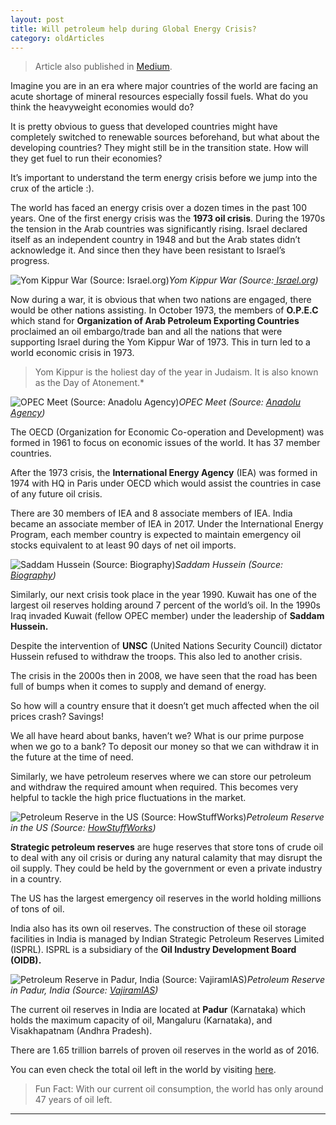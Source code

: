 ```yaml
---
layout: post 
title: Will petroleum help during Global Energy Crisis?
category: oldArticles
---
```


> Article also published in [Medium](https://surajsv.medium.com/).

Imagine you are in an era where major countries of the world are facing an acute shortage of mineral resources especially fossil fuels. What do you think the heavyweight economies would do?

It is pretty obvious to guess that developed countries might have completely switched to renewable sources beforehand, but what about the developing countries? They might still be in the transition state. How will they get fuel to run their economies?

It’s important to understand the term energy crisis before we jump into the crux of the article :).

The world has faced an energy crisis over a dozen times in the past 100 years. One of the first energy crisis was the **1973 oil crisis**. During the 1970s the tension in the Arab countries was significantly rising. Israel declared itself as an independent country in 1948 and but the Arab states didn’t acknowledge it. And since then they have been resistant to Israel’s progress.

![Yom Kippur War (Source:[ Israel.org](http://www.israel.org/MFA/AboutIsrael/History/Pages/The%20Yom%20Kippur%20War%20-%20October%201973.aspx))](https://cdn-images-1.medium.com/max/2000/1*b9N3o1u9QIBMuRb5rKSfHQ.jpeg)*Yom Kippur War (Source:[ Israel.org](http://www.israel.org/MFA/AboutIsrael/History/Pages/The%20Yom%20Kippur%20War%20-%20October%201973.aspx))*

Now during a war, it is obvious that when two nations are engaged, there would be other nations assisting. In October 1973, the members of **O.P.E.C** which stand for **Organization of Arab Petroleum Exporting Countries** proclaimed an oil embargo/trade ban and all the nations that were supporting Israel during the Yom Kippur War of 1973. This in turn led to a world economic crisis in 1973.
> Yom Kippur is the holiest day of the year in Judaism. It is also known as the Day of Atonement.*

![OPEC Meet (Source: [Anadolu Agency](https://www.aa.com.tr/en/economy/opec-meeting-ends-without-conclusion-after-six-hours/1665665))](https://cdn-images-1.medium.com/max/2000/1*5p0dNfa_Xo8EPIbJOiFhfg.jpeg)*OPEC Meet (Source: [Anadolu Agency](https://www.aa.com.tr/en/economy/opec-meeting-ends-without-conclusion-after-six-hours/1665665))*

The OECD (Organization for Economic Co-operation and Development) was formed in 1961 to focus on economic issues of the world. It has 37 member countries.

After the 1973 crisis, the **International Energy Agency** (IEA) was formed in 1974 with HQ in Paris under OECD which would assist the countries in case of any future oil crisis.

There are 30 members of IEA and 8 associate members of IEA. India became an associate member of IEA in 2017. Under the International Energy Program, each member country is expected to maintain emergency oil stocks equivalent to at least 90 days of net oil imports.

![Saddam Hussein (Source: [Biography](https://www.biography.com/dictator/saddam-hussein))](https://cdn-images-1.medium.com/max/2000/1*HUBiDWeMmYRHA8SEfR0tvg.jpeg)*Saddam Hussein (Source: [Biography](https://www.biography.com/dictator/saddam-hussein))*

Similarly, our next crisis took place in the year 1990. Kuwait has one of the largest oil reserves holding around 7 percent of the world’s oil. In the 1990s Iraq invaded Kuwait (fellow OPEC member) under the leadership of **Saddam Hussein.**

Despite the intervention of **UNSC** (United Nations Security Council) dictator Hussein refused to withdraw the troops. This also led to another crisis.

The crisis in the 2000s then in 2008, we have seen that the road has been full of bumps when it comes to supply and demand of energy.

So how will a country ensure that it doesn’t get much affected when the oil prices crash? Savings!

We all have heard about banks, haven’t we? What is our prime purpose when we go to a bank? To deposit our money so that we can withdraw it in the future at the time of need.

Similarly, we have petroleum reserves where we can store our petroleum and withdraw the required amount when required. This becomes very helpful to tackle the high price fluctuations in the market.

![Petroleum Reserve in the US (Source: [HowStuffWorks](https://science.howstuffworks.com/environmental/energy/us-oil-reserves-last.htm))](https://cdn-images-1.medium.com/max/2000/1*dX-xkYHm-o0_wi526ZiNoA.jpeg)*Petroleum Reserve in the US (Source: [HowStuffWorks](https://science.howstuffworks.com/environmental/energy/us-oil-reserves-last.htm))*

**Strategic petroleum reserves** are huge reserves that store tons of crude oil to deal with any oil crisis or during any natural calamity that may disrupt the oil supply. They could be held by the government or even a private industry in a country.

The US has the largest emergency oil reserves in the world holding millions of tons of oil.

India also has its own oil reserves. The construction of these oil storage facilities in India is managed by Indian Strategic Petroleum Reserves Limited (ISPRL). ISPRL is a subsidiary of the **Oil Industry Development Board (OIDB).**

![Petroleum Reserve in Padur, India (Source: [VajiramIAS](https://vajiramias.com/current-affairs/indian-strategic-petroleum-reserves/5c1af48420993706fc3da007/))](https://cdn-images-1.medium.com/max/2000/1*wsjudCjy-2pYOiW9r8BX5g.jpeg)*Petroleum Reserve in Padur, India (Source: [VajiramIAS](https://vajiramias.com/current-affairs/indian-strategic-petroleum-reserves/5c1af48420993706fc3da007/))*

The current oil reserves in India are located at **Padur** (Karnataka) which holds the maximum capacity of oil, Mangaluru (Karnataka), and Visakhapatnam (Andhra Pradesh).

There are 1.65 trillion barrels of proven oil reserves in the world as of 2016.

You can even check the total oil left in the world by visiting [here](https://www.worldometers.info/oil/).

> Fun Fact: With our current oil consumption, the world has only around 47 years of oil left.

----------------
